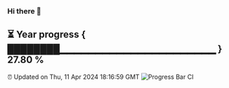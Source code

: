 ### Hi there 👋
⏳ Year progress { ████████▁▁▁▁▁▁▁▁▁▁▁▁▁▁▁▁▁▁▁▁▁▁ } 27.80 %
---
⏰ Updated on Thu, 11 Apr 2024 18:16:59 GMT
![Progress Bar CI](https://github.com/liununu/liununu/workflows/Progress%20Bar%20CI/badge.svg)
